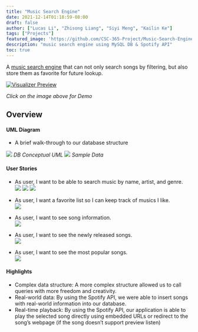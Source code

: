 ```yaml
---
title: "Music Search Engine"
date: 2021-12-14T01:18:59-08:00
draft: false
author: ["Lucas Li", "Zhisong Liang", "Siyi Meng", "Kailin Ke"]
tags: ["Projects"]
featured_image: 'https://github.com/CSC-365-Project/Music-Search-Engine/blob/main/img/Songs%20Table.png?raw=true'
description: "music search engine using MySQL DB & Spotify API"
toc: true
---
```

A [music search engine](https://github.com/CSC-365-Project/Music-Search-Engine) that can not only search songs by filtering, but also store them as favorite for future lookup.<!--more-->

[![Visualizer Preview](https://github.com/CSC-365-Project/Music-Search-Engine/blob/main/img/Home.png?raw=true)](https://drive.google.com/file/d/1z5xM933W21LwqYWO9PwkqsRJHWjmdIlC/view?usp=sharing)

  _Click on the image above for Demo_

## Overview
#### UML Diagram
  * A brief walk-through to our database structure

![](https://github.com/CSC-365-Project/Music-Search-Engine/blob/main/img/uml.png?raw=true)
_DB Conceptual UML_
![](https://github.com/CSC-365-Project/Music-Search-Engine/blob/main/img/Songs%20Table.png?raw=true)
_Sample Data_
#### User Stories
  * As user, I want to be able to search music by name, artist, and genre.<br />
  ![](https://github.com/CSC-365-Project/Music-Search-Engine/blob/main/img/Search%20By%20Song%20Name.png?raw=true)
    ![](https://github.com/CSC-365-Project/Music-Search-Engine/blob/main/img/Search%20By%20Artist.png?raw=true)
    ![](https://github.com/CSC-365-Project/Music-Search-Engine/blob/main/img/Search%20By%20Genre.png?raw=true)

  * As user, I want a favorite list so I can keep track of musics I like.<br />
      ![](https://github.com/CSC-365-Project/Music-Search-Engine/blob/main/img/Favorite.png?raw=true)

  * As user, I want to see song information.<br />
![](https://github.com/CSC-365-Project/Music-Search-Engine/blob/main/img/Info%20List.png?raw=true)

  * As user, I want to see the newly released songs.<br />
![](https://github.com/CSC-365-Project/Music-Search-Engine/blob/main/img/Newly%20Released%20Songs.png?raw=true)

  * As user, I want to see the most popular songs.<br />
![](https://github.com/CSC-365-Project/Music-Search-Engine/blob/main/img/Top%2010%20of%20Month.png?raw=true)

  
#### Highlights
  * Complex data structure: A more complex structure allowed us to call queries with more freedom and creativity. <br />
  * Real-world data: By using the Spotify API, we were able to insert songs with real-world information into our database. <br />
  * Real-time playback: By using the Spotify API, our application is able to play the selected song directly using embedded URLs or redirect to the song’s webpage (if the song doesn’t support preview listen) <br />